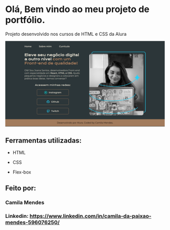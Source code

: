 
# Olá, Bem vindo ao meu projeto de portfólio.
 
 Projeto desenvolvido nos cursos de HTML e CSS da Alura

![image](https://github.com/tvcamila/tvcamila-landindpage-cursohtmlcss-alura/blob/main/assets/desing-projeto.PNG)

## Ferramentas utilizadas:

* HTML

* CSS

* Flex-box

## Feito por:

### Camila Mendes

### Linkedin: https://www.linkedin.com/in/camila-da-paixao-mendes-596076250/


